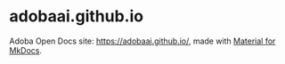 # adobaai.github.io

Adoba Open Docs site: https://adobaai.github.io/,
made with [Material for MkDocs](https://squidfunk.github.io/mkdocs-material/).
